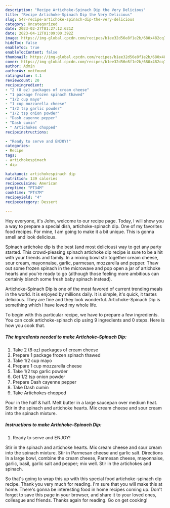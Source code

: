 ```yaml
---
description: "Recipe Artichoke-Spinach Dip the Very Delicious"
title: "Recipe Artichoke-Spinach Dip the Very Delicious"
slug: 547-recipe-artichoke-spinach-dip-the-very-delicious
category: Uncategorized
date: 2023-02-27T01:27:12.621Z
date: 2023-04-12T01:09:00.392Z
image: https://img-global.cpcdn.com/recipes/b1ee32d56e8f1e2b/680x482cq70/artichoke-spinach-dip-recipe-main-photo.jpg
hideToc: false
enableToc: true
enableTocContent: false
thumbnail: https://img-global.cpcdn.com/recipes/b1ee32d56e8f1e2b/680x482cq70/artichoke-spinach-dip-recipe-main-photo.jpg
cover: https://img-global.cpcdn.com/recipes/b1ee32d56e8f1e2b/680x482cq70/artichoke-spinach-dip-recipe-main-photo.jpg
author: Admin
authorAv: notfound
ratingvalue: 4.1
reviewcount: 20
recipeingredient:
- "2 (8 oz) packages of cream cheese"
- "1 package frozen spinach thawed"
- "1/2 cup mayo"
- "1 cup mozzarella cheese"
- "1/2 tsp garlic powder"
- "1/2 tsp onion powder"
- "Dash cayenne pepper"
- "Dash cumin"
- " Artichokes chopped"
recipeinstructions:

- "Ready to serve and ENJOY!"
categories:
- Recipe
tags:
- artichokespinach
- dip

katakunci: artichokespinach dip 
nutrition: 139 calories
recipecuisine: American
preptime: "PT34M"
cooktime: "PT47M"
recipeyield: "4"
recipecategory: Dessert

---
```



Hey everyone, it's John, welcome to our recipe page. Today, I will show you a way to prepare a special dish, artichoke-spinach dip. One of my favorites food recipes. For mine, I am going to make it a bit unique. This is gonna smell and look delicious.

Spinach artichoke dip is the best (and most delicious) way to get any party started. This crowd-pleasing spinach artichoke dip recipe is sure to be a hit with your friends and family. In a mixing bowl stir together cream cheese, sour cream, mayonnaise, garlic, parmesan, mozzarella and pepper. Thaw out some frozen spinach in the microwave and pop open a jar of artichoke hearts and you&#39;re ready to go (although those feeling more ambitious can certainly blanch some fresh baby spinach instead).

Artichoke-Spinach Dip is one of the most favored of current trending meals in the world. It is enjoyed by millions daily. It is simple, it's quick, it tastes delicious. They are fine and they look wonderful. Artichoke-Spinach Dip is something which I have loved my whole life.


To begin with this particular recipe, we have to prepare a few ingredients. You can cook artichoke-spinach dip using 9 ingredients and 0 steps. Here is how you cook that.

<!--inarticleads1-->

##### The ingredients needed to make Artichoke-Spinach Dip:

1. Take 2 (8 oz) packages of cream cheese
1. Prepare 1 package frozen spinach thawed
1. Take 1/2 cup mayo
1. Prepare 1 cup mozzarella cheese
1. Take 1/2 tsp garlic powder
1. Get 1/2 tsp onion powder
1. Prepare Dash cayenne pepper
1. Take Dash cumin
1. Take  Artichokes chopped


Pour in the half &amp; half. Melt butter in a large saucepan over medium heat. Stir in the spinach and artichoke hearts. Mix cream cheese and sour cream into the spinach mixture. 

<!--inarticleads2-->

##### Instructions to make Artichoke-Spinach Dip:


1. Ready to serve and ENJOY!

Stir in the spinach and artichoke hearts. Mix cream cheese and sour cream into the spinach mixture. Stir in Parmesan cheese and garlic salt. Directions In a large bowl, combine the cream cheese, Parmesan cheese, mayonnaise, garlic, basil, garlic salt and pepper; mix well. Stir in the artichokes and spinach. 

So that's going to wrap this up with this special food artichoke-spinach dip recipe. Thank you very much for reading. I'm sure that you will make this at home. There's gonna be interesting food in home recipes coming up. Don't forget to save this page in your browser, and share it to your loved ones, colleague and friends. Thanks again for reading. Go on get cooking!
